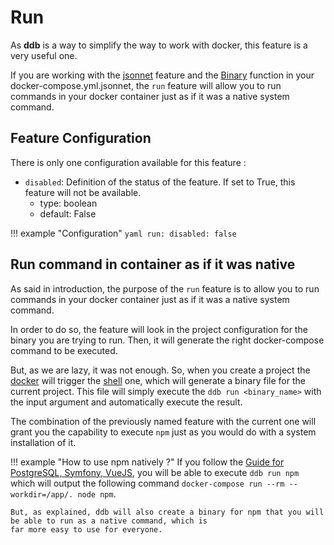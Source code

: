 Run
===

As **ddb** is a way to simplify the way to work with docker, this feature is a very useful one. 

If you are working with the [jsonnet](./jsonnet.md) feature and the [Binary](./jsonnet.md#binary) function in your 
docker-compose.yml.jsonnet, the `run` feature will allow you to run commands in your docker container just as if it 
was a native system command.

Feature Configuration
---

There is only one configuration available for this feature : 

- `disabled`: Definition of the status of the feature. If set to True, this feature will not be available.
    - type: boolean
    - default: False
    
!!! example "Configuration"
    ```yaml
    run:
        disabled: false
    ```
     
Run command in container as if it was native
---

As said in introduction, the purpose of the `run` feature is to allow you to run commands in your docker container 
just as if it was a native system command.

In order to do so, the feature will look in the project configuration for the binary you are trying to run. Then, it 
will generate the right docker-compose command to be executed.

But, as we are lazy, it was not enough. 
So, when you create a project  the [docker](./docker.md) will trigger the [shell](./shell.md) one, which will generate a 
binary file for the current project. This file will simply execute the `ddb run <binary_name>` with the input argument 
and automatically execute the result.

The combination of the previously named feature with the current one will grant you the capability to execute `npm` just
as you would do with a system installation of it.

!!! example "How to use npm natively ?"
    If you follow the [Guide for PostgreSQL, Symfony, VueJS](../guides/psql-symfony-vue.md), you will be able to execute
    `ddb run npm` which will output the following command `docker-compose run --rm --workdir=/app/. node npm`.
    
    But, as explained, ddb will also create a binary for npm that you will be able to run as a native command, which is 
    far more easy to use for everyone.